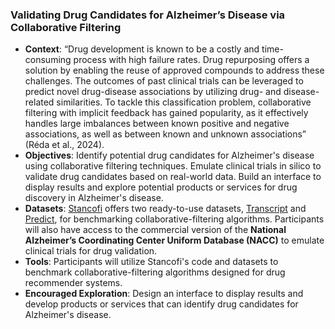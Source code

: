 ### **Validating Drug Candidates for Alzheimer’s Disease via Collaborative Filtering**

- **Context**: “Drug development is known to be a costly and time-consuming process with high failure rates. Drug repurposing offers a solution by enabling the reuse of approved compounds to address these challenges. The outcomes of past clinical trials can be leveraged to predict novel drug-disease associations by utilizing drug- and disease-related similarities. To tackle this classification problem, collaborative filtering with implicit feedback has gained popularity, as it effectively handles large imbalances between known positive and negative associations, as well as between known and unknown associations” (Réda et al., 2024).
- **Objectives**: Identify potential drug candidates for Alzheimer's disease using collaborative filtering techniques. Emulate clinical trials in silico to validate drug candidates based on real-world data. Build an interface to display results and explore potential products or services for drug discovery in Alzheimer's disease.
- **Datasets**: [Stancofi](https://recess-eu-project.github.io/stanscofi/stanscofi_content.html#train-a-stanscofi-model-example-of-nmf-on-binary-labelled-dataset) offers two ready-to-use datasets, [Transcript](https://zenodo.org/records/7982976) and [Predict](https://zenodo.org/records/7983090), for benchmarking collaborative-filtering algorithms. Participants will also have access to the commercial version of the **National Alzheimer’s Coordinating Center Uniform Database (NACC)** to emulate clinical trials for drug validation.
- **Tools**: Participants will utilize Stancofi's code and datasets to benchmark collaborative-filtering algorithms designed for drug recommender systems.
- **Encouraged Exploration**: Design an interface to display results and develop products or services that can identify drug candidates for Alzheimer's disease.

